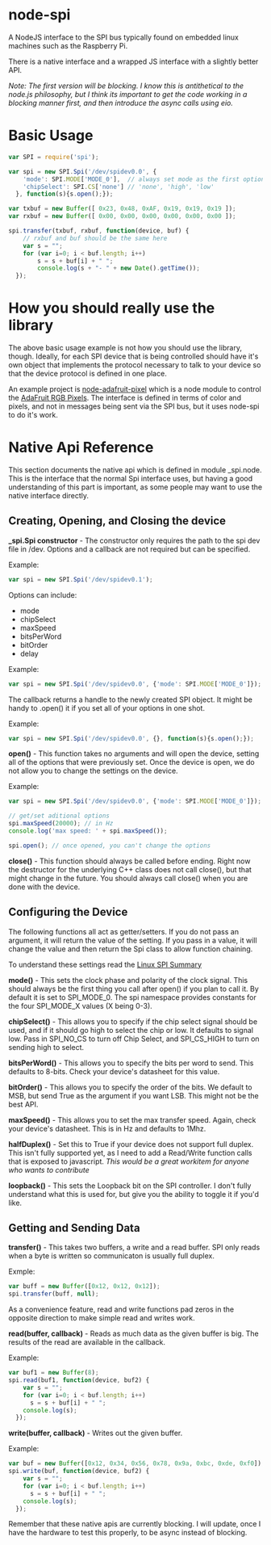 node-spi
========

A NodeJS interface to the SPI bus typically found on embedded linux machines 
such as the Raspberry Pi.

There is a native interface and a wrapped JS interface with a slightly
better API.

*Note: The first version will be blocking. I know this is antithetical to
the node.js philosophy, but I think its important to get the code working in a 
blocking manner first, and then introduce the async calls using eio.*

Basic Usage
===========

```javascript
var SPI = require('spi');

var spi = new SPI.Spi('/dev/spidev0.0', {
    'mode': SPI.MODE['MODE_0'],  // always set mode as the first option
    'chipSelect': SPI.CS['none'] // 'none', 'high', 'low'
  }, function(s){s.open();});

var txbuf = new Buffer([ 0x23, 0x48, 0xAF, 0x19, 0x19, 0x19 ]);
var rxbuf = new Buffer([ 0x00, 0x00, 0x00, 0x00, 0x00, 0x00 ]);

spi.transfer(txbuf, rxbuf, function(device, buf) {
    // rxbuf and buf should be the same here
    var s = "";
    for (var i=0; i < buf.length; i++)
        s = s + buf[i] + " ";
        console.log(s + "- " + new Date().getTime());
  });
```

How you should **really** use the library
=========================================

The above basic usage example is not how you should use the library, though.
Ideally, for each SPI device that is being controlled should have it's own
object that implements the protocol necessary to talk to your device so that
the device protocol is defined in one place.

An example project is [node-adafruit-pixel](https://github.com/RussTheAerialist/node-adafruit-pixel)
which is a node module to control the [AdaFruit RGB Pixels](http://www.adafruit.com/products/738).
The interface is defined in terms of color and pixels, and not in messages 
being sent via the SPI bus, but it uses node-spi to do it's work.

Native Api Reference
====================

This section documents the native api which is defined in module _spi.node.
This is the interface that the normal Spi interface uses, but having a good
understanding of this part is important, as some people may want to use the
native interface directly.

Creating, Opening, and Closing the device
-----------------------------------------

**\_spi.Spi constructor** - The constructor only requires the path to the spi 
dev file in /dev. Options and a callback are not required but can be specified.

Example:
```javascript
var spi = new SPI.Spi('/dev/spidev0.1');
```

Options can include:
* mode
* chipSelect
* maxSpeed
* bitsPerWord
* bitOrder
* delay

Example:
```javascript
var spi = new SPI.Spi('/dev/spidev0.0', {'mode': SPI.MODE['MODE_0']});
```

The callback returns a handle to the newly created SPI object. It might be 
handy to .open() it if you set all of your options in one shot.

Example:
```javascript
var spi = new SPI.Spi('/dev/spidev0.0', {}, function(s){s.open();});
```

**open()** - This function takes no arguments and will open the device, setting
all of the options that were previously set.  Once the device is open, we do not
allow you to change the settings on the device.

Example:
```javascript
var spi = new SPI.Spi('/dev/spidev0.0', {'mode': SPI.MODE['MODE_0']});

// get/set aditional options
spi.maxSpeed(20000); // in Hz
console.log('max speed: ' + spi.maxSpeed());

spi.open(); // once opened, you can't change the options
```

**close()** - This function should always be called before ending.  Right now
the destructor for the underlying C++ class does not call close(), but that
might change in the future.  You should always call close() when you are done
with the device.

Configuring the Device
----------------------

The following functions all act as getter/setters.  If you do not pass an
argument, it will return the value of the setting.  If you pass in a value,
it will change the value and then return the Spi class to allow function
chaining.

To understand these settings read the
[Linux SPI Summary](http://www.mjmwired.net/kernel/Documentation/spi/spi-summary)

**mode()** - This sets the clock phase and polarity of the clock signal.  This
should always be the first thing you call after open() if you plan to call it.
By default it is set to SPI_MODE_0.  The spi namespace provides constants for
the four SPI_MODE_X values (X being 0-3).

**chipSelect()** - This allows you to specify if the chip select signal should
be used, and if it should go high to select the chip or low.  It defaults to
signal low.  Pass in SPI_NO_CS to turn off Chip Select, and SPI_CS_HIGH to
turn on sending high to select.

**bitsPerWord()** - This allows you to specify the bits per word to send.
This defaults to 8-bits.  Check your device's datasheet for this value.

**bitOrder()** - This allows you to specify the order of the bits.  We default
to MSB, but send True as the argument if you want LSB.  This might not be the
best API.

**maxSpeed()** - This allows you to set the max transfer speed.  Again, check
your device's datasheet.  This is in Hz and defaults to 1Mhz.

**halfDuplex()** - Set this to True if your device does not support full duplex.
This isn't fully supported yet, as I need to add a Read/Write function calls that
is exposed to javascript. *This would be a great workitem for anyone who wants
to contribute*

**loopback()** - This sets the Loopback bit on the SPI controller.  I don't
fully understand what this is used for, but give you the ability to toggle it
if you'd like.

Getting and Sending Data
------------------------
**transfer()** - This takes two buffers, a write and a read buffer. SPI
only reads when a byte is written so communicaton is usually full duplex.

Exmple:
```javascript
var buff = new Buffer([0x12, 0x12, 0x12]);
spi.transfer(buff, null);
```

As a convenience feature, read and write functions pad zeros in the opposite 
direction to make simple read and writes work.

**read(buffer, callback)** - Reads as much data as the given buffer is big. 
The results of the read are available in the callback.

Example:
```javascript
var buf1 = new Buffer(8);
spi.read(buf1, function(device, buf2) {
    var s = "";
    for (var i=0; i < buf.length; i++)
      s = s + buf[i] + " ";
    console.log(s);
  });
```

**write(buffer, callback)** - Writes out the given buffer.

Example:
```javascript
var buf = new Buffer([0x12, 0x34, 0x56, 0x78, 0x9a, 0xbc, 0xde, 0xf0]);
spi.write(buf, function(device, buf2) {
    var s = "";
    for (var i=0; i < buf.length; i++)
      s = s + buf[i] + " ";
    console.log(s);
  });
```

Remember that these native apis are currently blocking.  I will update, once I
have the hardware to test this properly, to be async instead of blocking.
